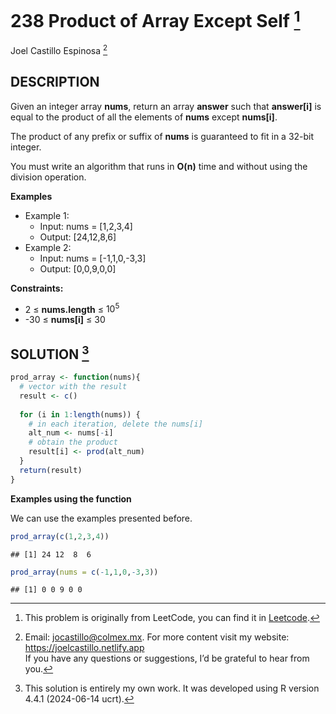 
# 238 Product of Array Except Self [^1]

Joel Castillo Espinosa [^2]

## DESCRIPTION

Given an integer array **nums**, return an array **answer** such that
**answer\[i\]** is equal to the product of all the elements of **nums**
except **nums\[i\]**.

The product of any prefix or suffix of **nums** is guaranteed to fit in
a 32-bit integer.

You must write an algorithm that runs in **O(n)** time and without using
the division operation.

**Examples**

- Example 1:
  - Input: nums = \[1,2,3,4\]
  - Output: \[24,12,8,6\]
- Example 2:
  - Input: nums = \[-1,1,0,-3,3\]
  - Output: \[0,0,9,0,0\]

**Constraints:**

- 2 ≤ **nums.length** ≤ $10^5$
- -30 ≤ **nums\[i\]** ≤ 30

## SOLUTION [^3]

``` r
prod_array <- function(nums){
  # vector with the result
  result <- c()
  
  for (i in 1:length(nums)) {
    # in each iteration, delete the nums[i]
    alt_num <- nums[-i]
    # obtain the product 
    result[i] <- prod(alt_num)
  }
  return(result)
}
```

**Examples using the function**

We can use the examples presented before.

``` r
prod_array(c(1,2,3,4))
```

    ## [1] 24 12  8  6

``` r
prod_array(nums = c(-1,1,0,-3,3))
```

    ## [1] 0 0 9 0 0

[^1]: This problem is originally from LeetCode, you can find it in
    [Leetcode](https://leetcode.com/problems/product-of-array-except-self/?envType=study-plan-v2&envId=leetcode-75).

[^2]: Email: <jocastillo@colmex.mx>. For more content visit my website:
    <https://joelcastillo.netlify.app> <br> If you have any questions or
    suggestions, I’d be grateful to hear from you.

[^3]: This solution is entirely my own work. It was developed using R
    version 4.4.1 (2024-06-14 ucrt).
